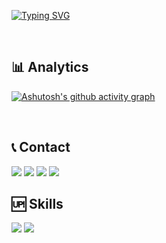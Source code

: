 [![Typing SVG](https://readme-typing-svg.demolab.com?font=Source+Code+Pro&weight=1200&size=50&pause=1&color=11BD0F&center=true&vCenter=true&random=false&width=1450&height=80&lines=Hi!;I'm+Danilo+de+Morais;I'm+a+passionate+software+developer+from+Brazil)](https://git.io/typing-svg)

<br>

## 📊 Analytics
[![Ashutosh's github activity graph](https://github-readme-activity-graph.vercel.app/graph?username=danilomoraisgustavo&bg_color=000000&color=44ff00&line=00ff1e&point=ffffff&area=false&hide_border=true)](https://github.com/ashutosh00710/github-readme-activity-graph)

<br>

## 📞 Contact

<div>
  <a href="mailto:danilo.m.gustavo@gmail.com" style="text-decoration: none;">
    <img src="https://img.shields.io/badge/Gmail-D14836?style=for-the-badge&logo=gmail&logoColor=white"/> 
  </a>
  <a href="https://br.linkedin.com/in/danilo-de-morais-gustavo-408b49204" target="_blank" style="text-decoration: none;">
    <img src="https://img.shields.io/badge/LinkedIn-0077B5?style=for-the-badge&logo=linkedin&logoColor=white" />
  </a>
  <a href="https://dgithub/danilomoraisgustavo/" target="_blank" style="text-decoration: none;">
    <img src="https://img.shields.io/badge/Portfolio-255E63?style=for-the-badge&logo=About.me&logoColor=white"/>  
  </a>
  <a href="https://api.whatsapp.com/send?phone=5594991989803" target="_blank" style="text-decoration: none;">
    <img src="https://img.shields.io/badge/WhatsApp-25D366?style=for-the-badge&logo=whatsapp&logoColor=white"/>  
  </a>
</div>


  
## 🆙 Skills

<img src="https://skillicons.dev/icons?i=bootstrap,html,css,tailwind,github,git,javascript,reactjs" />
<img src="https://skillicons.dev/icons?i=postgresql,wordpress,nodejs,python" /><br>
